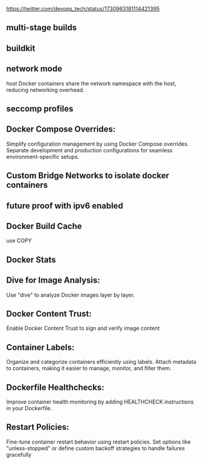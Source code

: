 
https://twitter.com/devops_tech/status/1730963181114421395

## multi-stage builds

## buildkit

## network mode 

host Docker containers share the network namespace with the host, reducing networking overhead.

## seccomp profiles

## Docker Compose Overrides: 

Simplify configuration management by using Docker Compose overrides. Separate development and production configurations for seamless environment-specific setups. 

## Custom Bridge Networks to isolate docker containers

## future proof with ipv6 enabled

## Docker Build Cache

use COPY 

## Docker Stats

## Dive for Image Analysis: 

Use "dive" to analyze Docker images layer by layer.

## Docker Content Trust: 

Enable Docker Content Trust to sign and verify image content

## Container Labels: 

Organize and categorize containers efficiently using labels. Attach metadata to containers, making it easier to manage, monitor, and filter them.

## Dockerfile Healthchecks: 

Improve container health monitoring by adding HEALTHCHECK instructions in your Dockerfile. 

## Restart Policies: 

Fine-tune container restart behavior using restart policies. Set options like "unless-stopped" or define custom backoff strategies to handle failures gracefully
